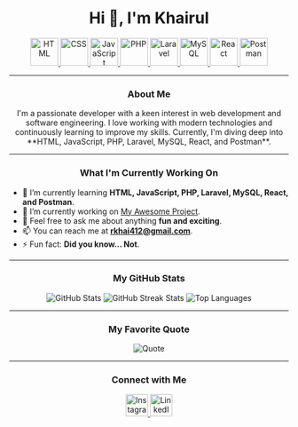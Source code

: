 <h1 align="center">
  Hi 👋, I'm Khairul
</h1>

<p align="center">
  <a href="https://developer.mozilla.org/en-US/docs/Web/HTML" target="_blank">
    <img src="https://upload.wikimedia.org/wikipedia/commons/6/61/HTML5_logo_and_wordmark.svg" alt="HTML" width="50" height="50">
  </a>
  <a href="https://developer.mozilla.org/en-US/docs/Web/CSS" target="_blank">
    <img src="https://upload.wikimedia.org/wikipedia/commons/d/d5/CSS3_logo_and_wordmark.svg" alt="CSS" width="50" height="50">
  </a>
  <a href="https://developer.mozilla.org/en-US/docs/Web/JavaScript" target="_blank">
    <img src="https://upload.wikimedia.org/wikipedia/commons/6/6a/JavaScript-logo.png" alt="JavaScript" width="50" height="50">
  </a>
  <a href="https://www.php.net/" target="_blank">
    <img src="https://upload.wikimedia.org/wikipedia/commons/8/8f/PHP_logo.svg" alt="PHP" width="50" height="50">
  </a>
  <a href="https://laravel.com/" target="_blank">
    <img src="https://upload.wikimedia.org/wikipedia/commons/9/9a/Laravel.svg" alt="Laravel" width="50" height="50">
  </a>
  <a href="https://www.mysql.com/" target="_blank">
    <img src="https://upload.wikimedia.org/wikipedia/commons/7/7f/MySQL_logo.svg" alt="MySQL" width="50" height="50">
  </a>
  <a href="https://reactjs.org/" target="_blank">
    <img src="https://upload.wikimedia.org/wikipedia/commons/a/a7/React-icon.svg" alt="React" width="50" height="50">
  </a>
  <a href="https://www.postman.com/" target="_blank">
    <img src="https://upload.wikimedia.org/wikipedia/commons/3/34/Postman_logo.png" alt="Postman" width="50" height="50">
  </a>
</p>

---

<h3 align="center">About Me</h3>

<p align="center">
  I'm a passionate developer with a keen interest in web development and software engineering. I love working with modern technologies and continuously learning to improve my skills. Currently, I'm diving deep into **HTML, JavaScript, PHP, Laravel, MySQL, React, and Postman**.
</p>

---

<h3 align="center">What I'm Currently Working On</h3>

- 🌱 I’m currently learning **HTML, JavaScript, PHP, Laravel, MySQL, React, and Postman**.
- 🔭 I’m currently working on [My Awesome Project](https://github.com/khairull7/awesome_project).
- 💬 Feel free to ask me about anything **fun and exciting**.
- 📫 You can reach me at **rkhai412@gmail.com**.
- ⚡ Fun fact: **Did you know... Not**.

---

<h3 align="center">My GitHub Stats</h3>

<p align="center">
  <img src="https://github-readme-stats.vercel.app/api?username=khairull7&show_icons=true&theme=radical" alt="GitHub Stats">
  <img src="https://github-readme-streak-stats.herokuapp.com/?user=khairull7&theme=radical" alt="GitHub Streak Stats">
  <img src="https://github-readme-stats.vercel.app/api/top-langs/?username=khairull7&layout=compact&theme=radical" alt="Top Languages">
</p>

---

<h3 align="center">My Favorite Quote</h3>

<p align="center">
  <img src="https://img.shields.io/badge/-The%20only%20way%20to%20do%20great%20work%20is%20to%20love%20what%20you%20do.-brightgreen?style=for-the-badge" alt="Quote">
</p>

---

<h3 align="center">Connect with Me</h3>

<p align="center">
  <a href="https://www.instagram.com/khairul_instagram/" target="_blank">
    <img src="https://upload.wikimedia.org/wikipedia/commons/a/a5/Instagram_icon.png" alt="Instagram" width="40" height="40">
  </a>
  <a href="https://www.linkedin.com/in/khairul-linkedin/" target="_blank">
    <img src="https://upload.wikimedia.org/wikipedia/commons/c/ca/LinkedIn_logo_initials.png" alt="LinkedIn" width="40" height="40">
  </a>
</p>
